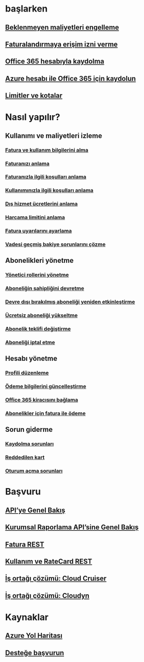 # başlarken

## [Beklenmeyen maliyetleri engelleme](billing-getting-started.md)

## [Faturalandırmaya erişim izni verme](billing-manage-access.md)

## [Office 365 hesabıyla kaydolma](billing-use-existing-office-365-account-azure-subscription.md)

## [Azure hesabı ile Office 365 için kaydolun](billing-use-existing-azure-account-for-office-365-subscription.md)

## [Limitler ve kotalar](../azure-subscription-service-limits.md?toc=/azure/billing/TOC.json)


# Nasıl yapılır?

## Kullanımı ve maliyetleri izleme

### [Fatura ve kullanım bilgilerini alma](billing-download-azure-invoice-daily-usage-date.md)

### [Faturanızı anlama](billing-understand-your-bill.md)

### [Faturanızla ilgili koşulları anlama](billing-understand-your-invoice.md)

### [Kullanımınızla ilgili koşulları anlama](billing-understand-your-usage.md)

### [Dış hizmet ücretlerini anlama](billing-understand-your-azure-marketplace-charges.md)

### [Harcama limitini anlama](billing-spending-limit.md)

### [Fatura uyarılarını ayarlama](billing-set-up-alerts.md)

### [Vadesi geçmiş bakiye sorunlarını çözme](billing-azure-subscription-past-due-balance.md)


## Abonelikleri yönetme

### [Yönetici rollerini yönetme](billing-add-change-azure-subscription-administrator.md)

### [Aboneliğin sahipliğini devretme](billing-subscription-transfer.md)

### [Devre dışı bırakılmış aboneliği yeniden etkinleştirme](billing-subscription-become-disable.md)

### [Ücretsiz aboneliği yükseltme](billing-upgrade-azure-subscription.md)

### [Abonelik teklifi değiştirme](billing-how-to-switch-azure-offer.md)

### [Aboneliği iptal etme](billing-how-to-cancel-azure-subscription.md)

## Hesabı yönetme

### [Profili düzenleme](billing-how-to-change-azure-account-profile.md)

### [Ödeme bilgilerini güncelleştirme](billing-how-to-change-credit-card.md)

### [Office 365 kiracısını bağlama](billing-add-office-365-tenant-to-azure-subscription.md)

### [Abonelikler için fatura ile ödeme](billing-how-to-pay-by-invoice.md)

## Sorun giderme

### [Kaydolma sorunları](billing-troubleshoot-azure-sign-up-issues.md)

### [Reddedilen kart](billing-credit-card-fails-during-azure-sign-up.md)

### [Oturum açma sorunları](billing-cannot-login-subscription.md)


# Başvuru

## [API’ye Genel Bakış](billing-usage-rate-card-overview.md)

## [Kurumsal Raporlama API’sine Genel Bakış](billing-enterprise-api.md)

## [Fatura REST](/rest/api/billing)

## [Kullanım ve RateCard REST](https://msdn.microsoft.com/library/azure/1ea5b323-54bb-423d-916f-190de96c6a3c)

## [İş ortağı çözümü: Cloud Cruiser](billing-usage-rate-card-partner-solution-cloudcruiser.md)

## [İş ortağı çözümü: Cloudyn](billing-usage-rate-card-partner-solution-cloudyn.md)


# Kaynaklar

## [Azure Yol Haritası](https://azure.microsoft.com/roadmap/)

## [Desteğe başvurun](../azure-supportability/how-to-create-azure-support-request.md)

